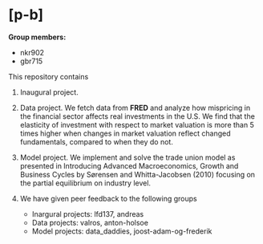 # \[p-b\]

**Group members:**
- nkr902
- gbr715

This repository contains  
1. Inaugural project. 


2. Data project. We fetch data from **FRED** and analyze how mispricing in the financial sector affects real investments in the U.S. We find that the elasticity of investment with respect to market valuation is more than 5 times higher when changes in market valuation reflect changed fundamentals, compared to when they do not.


3. Model project. We implement and solve the trade union model as presented in Introducing Advanced Macroeconomics, Growth and Business Cycles by Sørensen and Whitta-Jacobsen (2010) focusing on the partial equilibrium on industry level.


4. We have given peer feedback to the following groups
    - Inargural projects: lfd137, andreas
    - Data projects: valros, anton-holsoe
    - Model projects: data_daddies, joost-adam-og-frederik